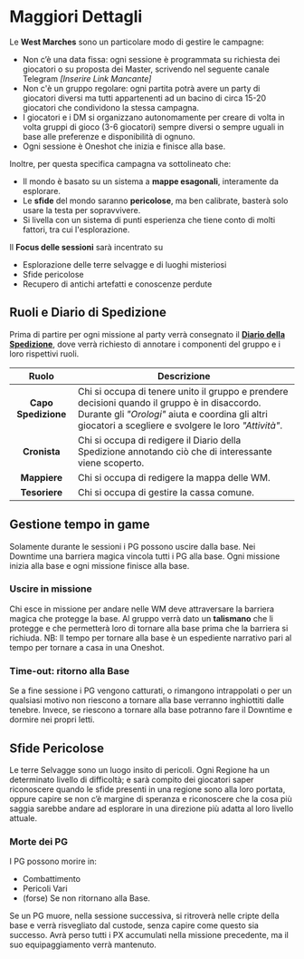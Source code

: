 # Maggiori Dettagli

Le **West Marches** sono un particolare modo di gestire le campagne:

* Non c’è una data fissa: ogni sessione è programmata su richiesta dei giocatori o su proposta dei Master, scrivendo nel
  seguente canale Telegram *\[Inserire Link Mancante\]*
* Non c'è un gruppo regolare: ogni partita potrà avere un party di giocatori diversi ma tutti appartenenti ad un bacino
  di circa 15-20 giocatori che condividono la stessa campagna.
* I giocatori e i DM si organizzano autonomamente per creare di volta in volta gruppi di gioco (3-6 giocatori) sempre
  diversi o sempre uguali in base alle preferenze e disponibilità di ognuno.
* Ogni sessione è Oneshot che inizia e finisce alla base.

Inoltre, per questa specifica campagna va sottolineato che:

* Il mondo è basato su un sistema a **mappe esagonali**, interamente da esplorare.
* Le **sfide** del mondo saranno **pericolose**, ma ben calibrate, basterà solo usare la testa per sopravvivere.
* Si livella con un sistema di punti esperienza che tiene conto di molti fattori, tra cui l'esplorazione.

Il **Focus delle sessioni** sarà incentrato su

* Esplorazione delle terre selvagge e di luoghi misteriosi
* Sfide pericolose
* Recupero di antichi artefatti e conoscenze perdute

## Ruoli e Diario di Spedizione

Prima di partire per ogni missione al party verrà consegnato il
**[Diario della Spedizione](https://drive.google.com/drive/folders/1FbsKQic-0DrDFY8vyqJI8_ShbFBdV3oh)**, dove verrà
richiesto di annotare i componenti del gruppo e i loro rispettivi ruoli.

|        Ruolo        | Descrizione                                                                                                                                                                                              |
|:-------------------:|----------------------------------------------------------------------------------------------------------------------------------------------------------------------------------------------------------|
| **Capo Spedizione** | Chi si occupa di tenere unito il gruppo e prendere decisioni quando il gruppo è in disaccordo. Durante gli _"Orologi"_ aiuta e coordina gli altri giocatori a scegliere e svolgere le loro _"Attività"_. |
|    **Cronista**     | Chi si occupa di redigere il Diario della Spedizione annotando ciò che di interessante viene scoperto.                                                                                                   |
|    **Mappiere**     | Chi si occupa di redigere la mappa delle WM.                                                                                                                                                             |
|    **Tesoriere**    | Chi si occupa di gestire la cassa comune.                                                                                                                                                                |

## Gestione tempo in game

Solamente durante le sessioni i PG possono uscire dalla base.
Nei Downtime una barriera magica vincola tutti i PG alla base.
Ogni missione inizia alla base e ogni missione finisce alla base.

### Uscire in missione

Chi esce in missione per andare nelle WM deve attraversare la barriera magica che protegge la base.
Al gruppo verrà dato un **talismano** che li protegge e che permetterà loro di tornare alla base prima che la barriera
si richiuda.
NB: Il tempo per tornare alla base è un espediente narrativo pari al tempo per tornare a casa in una Oneshot.

### Time-out: ritorno alla Base

Se a fine sessione i PG vengono catturati, o rimangono intrappolati o per un qualsiasi motivo non riescono a tornare
alla base verranno inghiottiti dalle tenebre. Invece, se riescono a tornare alla base potranno fare il Downtime e
dormire nei propri letti.

## Sfide Pericolose

Le terre Selvagge sono un luogo insito di pericoli. Ogni Regione ha un determinato livello di difficoltà; e sarà compito
dei giocatori saper riconoscere quando le sfide presenti in una regione sono alla loro portata, oppure capire se non c’è
margine di speranza e riconoscere che la cosa più saggia sarebbe andare ad esplorare in una direzione più adatta al loro
livello attuale.

### Morte dei PG

I PG possono morire in:

- Combattimento
- Pericoli Vari
- (forse) Se non ritornano alla Base.

Se un PG muore, nella sessione successiva, si ritroverà nelle cripte della base e verrà risvegliato dal custode, senza
capire come questo sia successo. Avrà perso tutti i PX accumulati nella missione precedente, ma il suo equipaggiamento
verrà mantenuto.

